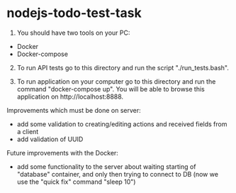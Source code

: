 # nodejs-todo-test-task


1. You should have two tools on your PC:
- Docker
- Docker-compose

2. To run API tests go to this directory and run the script "./run_tests.bash".

3. To run application on your computer go to this directory and run the command "docker-compose up".
You will be able to browse this application on http://localhost:8888.


Improvements which must be done on server:
- add some validation to creating/editing actions and received fields from a client
- add validation of UUID

Future improvements with the Docker:
- add some functionality to the server about waiting starting of "database" container,
and only then trying to connect to DB (now we use the "quick fix" command "sleep 10") 